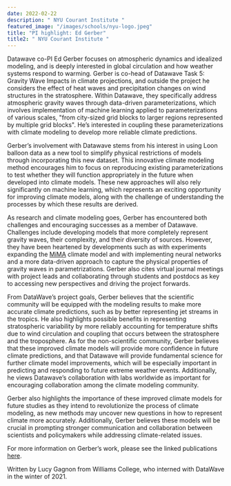 ```yaml
---
date: 2022-02-22
description: " NYU Courant Institute "
featured_image: "/images/schools/nyu-logo.jpeg"
title: "PI highlight: Ed Gerber"
title2: " NYU Courant Institute "
---
```

Datawave co-PI Ed Gerber focuses on atmospheric dynamics and idealized modeling, and is deeply interested in global circulation and how weather systems respond to warming. Gerber is co-head of Datawave Task 5: Gravity Wave Impacts in climate projections, and outside the project he considers the effect of heat waves and precipitation changes on wind structures in the stratosphere. Within Datawave, they specifically address atmospheric gravity waves through data-driven parameterizations, which involves implementation of machine learning applied to parameterizations of various scales, "from city-sized grid blocks to larger regions represented by multiple grid blocks". He’s interested in coupling these parameterizations with climate modeling to develop more reliable climate predictions.
<!--more-->
Gerber’s involvement with Datawave stems from his interest in using Loon balloon data as a new tool to simplify physical restrictions of models through incorporating this new dataset. This innovative climate modeling method encourages him to focus on reproducing existing parameterizations to test whether they will function appropriately in the future when developed into climate models. These new approaches will also rely significantly on machine learning, which represents an exciting opportunity for improving climate models, along with the challenge of understanding the processes by which these results are derived. 

As research and climate modeling goes, Gerber has encountered both challenges and encouraging successes as a member of Datawave. Challenges include developing models that more completely represent gravity waves, their complexity, and their diversity of sources. However, they have been heartened by developments such as with experiments expanding the [MiMA](http://mjucker.github.io/MiMA/) climate model and with implementing neural networks and a more data-driven approach to capture the physical properties of gravity waves in parametrizations. Gerber also cites virtual journal meetings with project leads and collaborating through students and postdocs as key to accessing new perspectives and driving the project forwards.

From DataWave’s project goals, Gerber believes that the scientific community will be equipped with the modeling results to make more accurate climate predictions, such as by better representing jet streams in the tropics. He also highlights possible benefits in representing stratospheric variability by more reliably accounting for temperature shifts due to wind circulation and coupling that occurs between the stratosphere and the troposphere. As for the non-scientific community, Gerber believes that these improved climate models will provide more confidence in future climate predictions, and that Datawave will provide fundamental science for further climate model improvements, which will be especially important in predicting and responding to future extreme weather events. Additionally, he views Datawave’s collaboration with labs worldwide as important for encouraging collaboration among the climate modeling community. 

Gerber also highlights the importance of these improved climate models for future studies as they intend to revolutionize the process of climate modeling, as new methods may uncover new questions in how to represent climate more accurately. Additionally, Gerber believes these models will be crucial in prompting stronger communication and collaboration between scientists and policymakers while addressing climate-related issues. 

For more information on Gerber’s work, please see the linked publications [here](https://cims.nyu.edu/people/profiles/GERBER_Edwin.html).

Written by Lucy Gagnon from Williams College, who interned with DataWave in the winter of 2021. 
